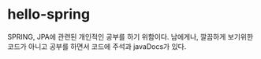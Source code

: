 # hello-spring

SPRING, JPA에 관련된 개인적인 공부를 하기 위함이다.
남에게나, 깔끔하게 보기위한 코드가 아니고
공부를 하면서 코드에 주석과 javaDocs가 있다.
